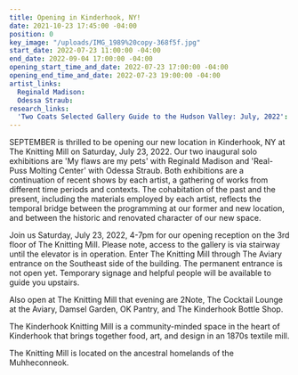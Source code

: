 ```yaml
---
title: Opening in Kinderhook, NY!
date: 2021-10-23 17:45:00 -04:00
position: 0
key_image: "/uploads/IMG_1989%20copy-368f5f.jpg"
start_date: 2022-07-23 11:00:00 -04:00
end_date: 2022-09-04 17:00:00 -04:00
opening_start_time_and_date: 2022-07-23 17:00:00 -04:00
opening_end_time_and_date: 2022-07-23 19:00:00 -04:00
artist_links:
  Reginald Madison: 
  Odessa Straub: 
research_links:
  'Two Coats Selected Gallery Guide to the Hudson Valley: July, 2022': https://twocoatsofpaint.com/2022/07/two-coats-selected-gallery-guide-to-the-hudson-valley-july-2022.html
---
```


SEPTEMBER is thrilled to be opening our new location in Kinderhook, NY at The Knitting Mill on Saturday, July 23, 2022. Our two inaugural solo exhibitions are 'My flaws are my pets' with Reginald Madison and 'Real-Puss Molting Center' with Odessa Straub. Both exhibitions are a continuation of recent shows by each artist, a gathering of works from different time periods and contexts. The cohabitation of the past and the present, including the materials employed by each artist, reflects the temporal bridge between the programming at our former and new location, and between the historic and renovated character of our new space.

Join us Saturday, July 23, 2022, 4-7pm for our opening reception on the 3rd floor of The Knitting Mill. Please note, access to the gallery is via stairway until the elevator is in operation. Enter The Knitting Mill through The Aviary entrance on the Southeast side of the building. The permanent entrance is not open yet. Temporary signage and helpful people will be available to guide you upstairs. 

Also open at The Knitting Mill that evening are 2Note, The Cocktail Lounge at the Aviary, Damsel Garden, OK Pantry, and The Kinderhook Bottle Shop.

The Kinderhook Knitting Mill is a community-minded space in the heart of Kinderhook that brings together food, art, and design in an 1870s textile mill. 

The Knitting Mill is located on the ancestral homelands of the Muhheconneok.

